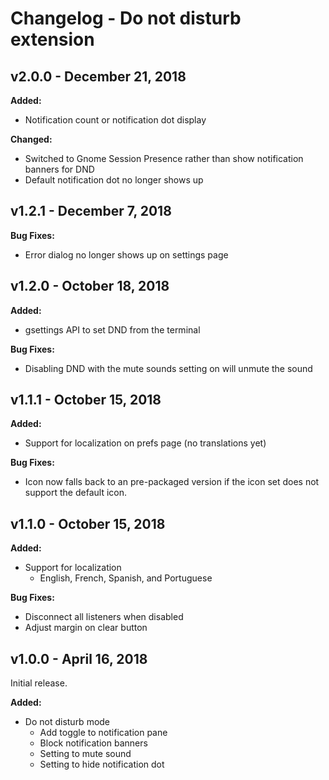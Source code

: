 # Changelog - Do not disturb extension

## v2.0.0 - December 21, 2018

**Added:**
- Notification count or notification dot display

**Changed:**
- Switched to Gnome Session Presence rather than show notification banners for DND
- Default notification dot no longer shows up

## v1.2.1 - December 7, 2018

**Bug Fixes:**
- Error dialog no longer shows up on settings page

## v1.2.0 - October 18, 2018

**Added:**
- gsettings API to set DND from the terminal

**Bug Fixes:**
- Disabling DND with the mute sounds setting on will unmute the sound

## v1.1.1 - October 15, 2018

**Added:**
- Support for localization on prefs page (no translations yet)

**Bug Fixes:**
- Icon now falls back to an pre-packaged version if the icon set does not support the default icon.

## v1.1.0 - October 15, 2018

**Added:**
- Support for localization
  - English, French, Spanish, and Portuguese

**Bug Fixes:**
- Disconnect all listeners when disabled
- Adjust margin on clear button

## v1.0.0 - April 16, 2018

Initial release.

**Added:**
- Do not disturb mode
  - Add toggle to notification pane
  - Block notification banners
  - Setting to mute sound
  - Setting to hide notification dot
